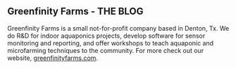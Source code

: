 ## Greenfinity Farms - THE BLOG

Greenfinity Farms is a small not-for-profit company based in Denton, Tx. We do R&D for indoor aquaponics projects, develop software for sensor monitoring and reporting, and offer workshops to teach aquaponic and microfarming techniques to the community. For more check out our website, [greenfinityfarms.com](greenfinityfarms.com).
